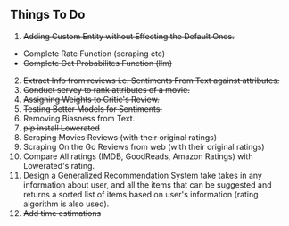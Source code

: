 ## Things To Do

1. ~~Adding Custom Entity without Effecting the Default Ones.~~

- ~~Complete Rate Function (scraping etc)~~
- ~~Complete Get Probabilites Function (llm)~~

2. ~~Extract Info from reviews i.e. Sentiments From Text against attributes.~~
3. ~~Conduct servey to rank attributes of a movie.~~
4. ~~Assigning Weights to Critic's Review.~~
5. ~~Testing Better Models for Sentiments.~~
6. Removing Biasness from Text.
7. ~~pip install Lowerated~~
8. ~~Scraping Movies Reviews (with their original ratings)~~
9. Scraping On the Go Reviews from web (with their original ratings)
10. Compare All ratings (IMDB, GoodReads, Amazon Ratings) with Lowerated's rating.
11. Design a Generalized Recommendation System take takes in any information about user, and all the items that can be suggested and returns a sorted list of items based on user's information (rating algorithm is also used).
12. ~~Add time estimations~~

